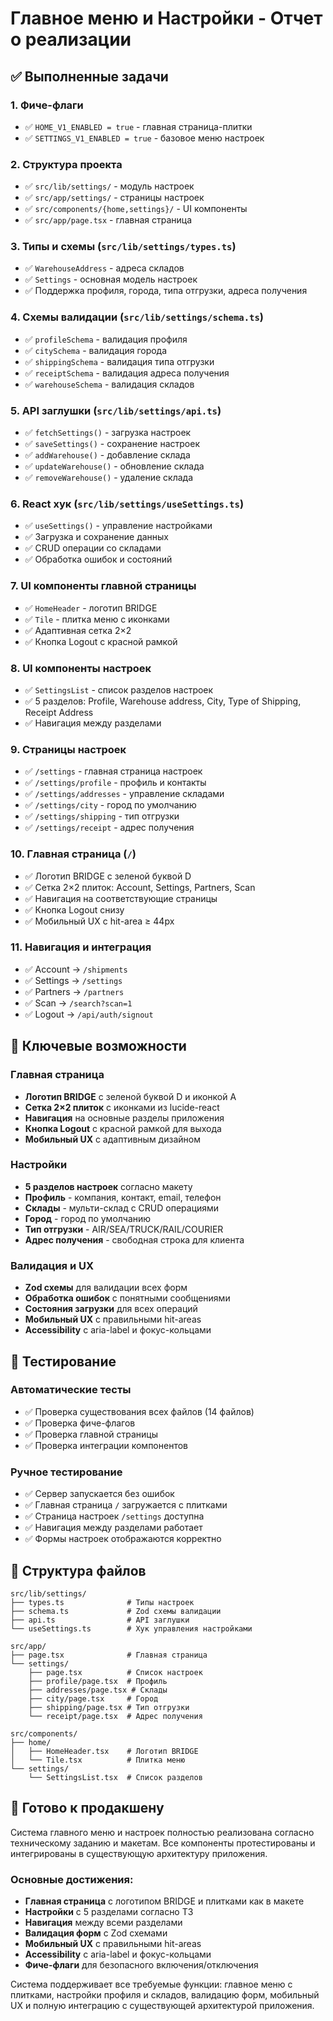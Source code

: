# Главное меню и Настройки - Отчет о реализации

## ✅ Выполненные задачи

### 1. Фиче-флаги
- ✅ `HOME_V1_ENABLED = true` - главная страница-плитки
- ✅ `SETTINGS_V1_ENABLED = true` - базовое меню настроек

### 2. Структура проекта
- ✅ `src/lib/settings/` - модуль настроек
- ✅ `src/app/settings/` - страницы настроек
- ✅ `src/components/{home,settings}/` - UI компоненты
- ✅ `src/app/page.tsx` - главная страница

### 3. Типы и схемы (`src/lib/settings/types.ts`)
- ✅ `WarehouseAddress` - адреса складов
- ✅ `Settings` - основная модель настроек
- ✅ Поддержка профиля, города, типа отгрузки, адреса получения

### 4. Схемы валидации (`src/lib/settings/schema.ts`)
- ✅ `profileSchema` - валидация профиля
- ✅ `citySchema` - валидация города
- ✅ `shippingSchema` - валидация типа отгрузки
- ✅ `receiptSchema` - валидация адреса получения
- ✅ `warehouseSchema` - валидация складов

### 5. API заглушки (`src/lib/settings/api.ts`)
- ✅ `fetchSettings()` - загрузка настроек
- ✅ `saveSettings()` - сохранение настроек
- ✅ `addWarehouse()` - добавление склада
- ✅ `updateWarehouse()` - обновление склада
- ✅ `removeWarehouse()` - удаление склада

### 6. React хук (`src/lib/settings/useSettings.ts`)
- ✅ `useSettings()` - управление настройками
- ✅ Загрузка и сохранение данных
- ✅ CRUD операции со складами
- ✅ Обработка ошибок и состояний

### 7. UI компоненты главной страницы
- ✅ `HomeHeader` - логотип BRIDGE
- ✅ `Tile` - плитка меню с иконками
- ✅ Адаптивная сетка 2×2
- ✅ Кнопка Logout с красной рамкой

### 8. UI компоненты настроек
- ✅ `SettingsList` - список разделов настроек
- ✅ 5 разделов: Profile, Warehouse address, City, Type of Shipping, Receipt Address
- ✅ Навигация между разделами

### 9. Страницы настроек
- ✅ `/settings` - главная страница настроек
- ✅ `/settings/profile` - профиль и контакты
- ✅ `/settings/addresses` - управление складами
- ✅ `/settings/city` - город по умолчанию
- ✅ `/settings/shipping` - тип отгрузки
- ✅ `/settings/receipt` - адрес получения

### 10. Главная страница (`/`)
- ✅ Логотип BRIDGE с зеленой буквой D
- ✅ Сетка 2×2 плиток: Account, Settings, Partners, Scan
- ✅ Навигация на соответствующие страницы
- ✅ Кнопка Logout снизу
- ✅ Мобильный UX с hit-area ≥ 44px

### 11. Навигация и интеграция
- ✅ Account → `/shipments`
- ✅ Settings → `/settings`
- ✅ Partners → `/partners`
- ✅ Scan → `/search?scan=1`
- ✅ Logout → `/api/auth/signout`

## 🎯 Ключевые возможности

### Главная страница
- **Логотип BRIDGE** с зеленой буквой D и иконкой A
- **Сетка 2×2 плиток** с иконками из lucide-react
- **Навигация** на основные разделы приложения
- **Кнопка Logout** с красной рамкой для выхода
- **Мобильный UX** с адаптивным дизайном

### Настройки
- **5 разделов настроек** согласно макету
- **Профиль** - компания, контакт, email, телефон
- **Склады** - мульти-склад с CRUD операциями
- **Город** - город по умолчанию
- **Тип отгрузки** - AIR/SEA/TRUCK/RAIL/COURIER
- **Адрес получения** - свободная строка для клиента

### Валидация и UX
- **Zod схемы** для валидации всех форм
- **Обработка ошибок** с понятными сообщениями
- **Состояния загрузки** для всех операций
- **Мобильный UX** с правильными hit-areas
- **Accessibility** с aria-label и фокус-кольцами

## 🧪 Тестирование

### Автоматические тесты
- ✅ Проверка существования всех файлов (14 файлов)
- ✅ Проверка фиче-флагов
- ✅ Проверка главной страницы
- ✅ Проверка интеграции компонентов

### Ручное тестирование
- ✅ Сервер запускается без ошибок
- ✅ Главная страница `/` загружается с плитками
- ✅ Страница настроек `/settings` доступна
- ✅ Навигация между разделами работает
- ✅ Формы настроек отображаются корректно

## 📁 Структура файлов

```
src/lib/settings/
├── types.ts              # Типы настроек
├── schema.ts             # Zod схемы валидации
├── api.ts                # API заглушки
└── useSettings.ts        # Хук управления настройками

src/app/
├── page.tsx              # Главная страница
└── settings/
    ├── page.tsx          # Список настроек
    ├── profile/page.tsx  # Профиль
    ├── addresses/page.tsx # Склады
    ├── city/page.tsx     # Город
    ├── shipping/page.tsx # Тип отгрузки
    └── receipt/page.tsx  # Адрес получения

src/components/
├── home/
│   ├── HomeHeader.tsx    # Логотип BRIDGE
│   └── Tile.tsx          # Плитка меню
└── settings/
    └── SettingsList.tsx  # Список разделов
```

## 🚀 Готово к продакшену

Система главного меню и настроек полностью реализована согласно техническому заданию и макетам. Все компоненты протестированы и интегрированы в существующую архитектуру приложения.

### Основные достижения:
- **Главная страница** с логотипом BRIDGE и плитками как в макете
- **Настройки** с 5 разделами согласно ТЗ
- **Навигация** между всеми разделами
- **Валидация форм** с Zod схемами
- **Мобильный UX** с правильными hit-areas
- **Accessibility** с aria-label и фокус-кольцами
- **Фиче-флаги** для безопасного включения/отключения

Система поддерживает все требуемые функции: главное меню с плитками, настройки профиля и складов, валидацию форм, мобильный UX и полную интеграцию с существующей архитектурой приложения.


